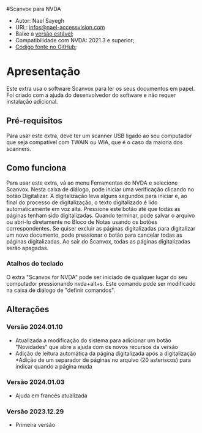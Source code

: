 #Scanvox para NVDA

* Autor: Nael Sayegh
* URL: [infos@nael-accessvision.com](mailto:infos@nael-accessvision.com)
* Baixe a [versão estável][1];
* Compatibilidade com NVDA: 2021.3 e superior;
* [Código fonte no GitHub][2];

# Apresentação

Este extra usa o software Scanvox para ler os seus documentos em papel. Foi criado com a ajuda do desenvolvedor do software e não requer instalação adicional.

## Pré-requisitos

Para usar este extra, deve ter um scanner USB ligado ao seu computador que seja compatível com TWAIN ou WIA, que é o caso da maioria dos scanners.

## Como funciona

Para usar este extra, vá ao menu Ferramentas do NVDA e selecione Scanvox. Nesta caixa de diálogo, pode iniciar uma verificação clicando no botão Digitalizar. A digitalização leva alguns segundos para iniciar e, ao final do processo de digitalização, o texto digitalizado é lido automaticamente em voz alta. Pressione este botão até que todas as páginas tenham sido digitalizadas. Quando terminar, pode salvar o arquivo ou abri-lo diretamente no Bloco de Notas usando os botões correspondentes.
Se quiser excluir as páginas digitalizadas para digitalizar um novo documento, pode pressionar o botão para cancelar todas as páginas digitalizadas.
Ao sair do Scanvox, todas as páginas digitalizadas serão apagadas.

### Atalhos do teclado

O extra "Scanvox for NVDA" pode ser iniciado de qualquer lugar do seu computador pressionando nvda+alt+s. Este comando pode ser modificado na caixa de diálogo de "definir comandos".

## Alterações

### Versão 2024.01.10

  * Atualizada a modificação do sistema para adicionar um botão "Novidades" que abre a ajuda com os novos recursos da versão
  * Adição de leitura automática da página digitalizada após a digitalização
  *Adição de um separador de páginas no arquivo (20 asteriscos) para indicar quando a página muda

### Versão 2024.01.03

  * Ajuda em francês atualizada

### Versão 2023.12.29

  * Primeira versão

[1]: https://github.com/Nael-Sayegh/scanvox-for-nvda/releases/download/2024.03.20/scanvox-2024.03.20.nvda-addon

[2]: https://github.com/Nael-Sayegh/scanvox-for-nvda
